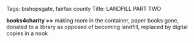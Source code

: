 Tags: bishopsgate, fairfax county
Title: LANDFILL PART TWO
  
**books4charity >>** making room in the container, paper books gone, donated to a library as opposed of becoming landfill, replaced by digital copies in a nook